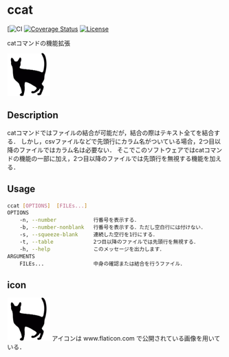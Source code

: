 # ccat

[![CI](https://github.com/tknb-023/ccat/actions/workflows/blank.yml)
[![Coverage Status](https://coveralls.io/repos/github/tknb-023/ccat/badge.svg?branch=main)](https://coveralls.io/github/tknb-023/ccat?branch=main)
[![License](https://img.shields.io/github/license/tknb-023/ccat)](https://github.com/tknb-023/ccat/blob/main/LICENSE)
<!-- [![codebeat badge](https://codebeat.co/badges/ad4259ff-15bc-48e6-b5a5-e23fda711d25)](https://codebeat.co/projects/github-com-tamada-wildcat-main) -->


catコマンドの機能拡張

<img width="100" alt="ccat_icon.svg" src="./img/ccat_icon.svg">

## Description

catコマンドではファイルの結合が可能だが，結合の際はテキスト全てを結合する．
しかし，csvファイルなどで先頭行にカラム名がついている場合，2つ目以降のファイルではカラム名は必要ない．
そこでこのソフトウェアではcatコマンドの機能の一部に加え，2つ目以降のファイルでは先頭行を無視する機能を加える．

## Usage

```sh
ccat [OPTIONS]  [FILEs...]
OPTIONS
    -n, --number            行番号を表示する．
    -b, --number-nonblank   行番号を表示する．ただし空白行には付けない．
    -s, --squeeze-blank     連続した空行を1行にする．
    -t, --table             2つ目以降のファイルでは先頭行を無視する．
    -h, --help              このメッセージを出力します．
ARGUMENTS
    FILEs...                中身の確認または結合を行うファイル．
```
## icon
<img width="100" alt="ccat_icon.svg" src="./img/ccat_icon.svg">
アイコンは www.flaticon.com で公開されている画像を用いている．
